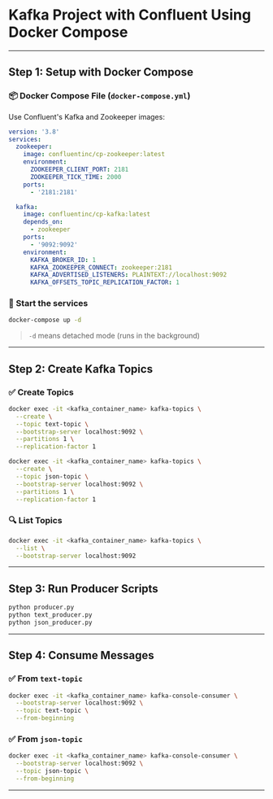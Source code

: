 # Kafka Project with Confluent Using Docker Compose

---

## Step 1: Setup with Docker Compose

### 📦 Docker Compose File (`docker-compose.yml`)
Use Confluent's Kafka and Zookeeper images:

```yaml
version: '3.8'
services:
  zookeeper:
    image: confluentinc/cp-zookeeper:latest
    environment:
      ZOOKEEPER_CLIENT_PORT: 2181
      ZOOKEEPER_TICK_TIME: 2000
    ports:
      - '2181:2181'

  kafka:
    image: confluentinc/cp-kafka:latest
    depends_on:
      - zookeeper
    ports:
      - '9092:9092'
    environment:
      KAFKA_BROKER_ID: 1
      KAFKA_ZOOKEEPER_CONNECT: zookeeper:2181
      KAFKA_ADVERTISED_LISTENERS: PLAINTEXT://localhost:9092
      KAFKA_OFFSETS_TOPIC_REPLICATION_FACTOR: 1
```

### 🚀 Start the services
```bash
docker-compose up -d
```
> `-d` means detached mode (runs in the background)

---

## Step 2: Create Kafka Topics

### ✅ Create Topics
```bash
docker exec -it <kafka_container_name> kafka-topics \
  --create \
  --topic text-topic \
  --bootstrap-server localhost:9092 \
  --partitions 1 \
  --replication-factor 1

docker exec -it <kafka_container_name> kafka-topics \
  --create \
  --topic json-topic \
  --bootstrap-server localhost:9092 \
  --partitions 1 \
  --replication-factor 1
```

### 🔍 List Topics
```bash
docker exec -it <kafka_container_name> kafka-topics \
  --list \
  --bootstrap-server localhost:9092
```

---

## Step 3: Run Producer Scripts

```bash
python producer.py
python text_producer.py
python json_producer.py
```

---

## Step 4: Consume Messages


### ✅ From `text-topic`
```bash
docker exec -it <kafka_container_name> kafka-console-consumer \
  --bootstrap-server localhost:9092 \
  --topic text-topic \
  --from-beginning
```

### ✅ From `json-topic`
```bash
docker exec -it <kafka_container_name> kafka-console-consumer \
  --bootstrap-server localhost:9092 \
  --topic json-topic \
  --from-beginning
```

---

